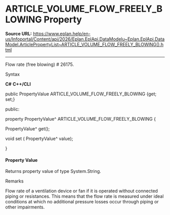 # ARTICLE_VOLUME_FLOW_FREELY_BLOWING Property

**Source URL:** https://www.eplan.help/en-us/Infoportal/Content/api/2026/Eplan.EplApi.DataModelu~Eplan.EplApi.DataModel.ArticlePropertyList~ARTICLE_VOLUME_FLOW_FREELY_BLOWING().html

---

Flow rate (free blowing) # 26175.

Syntax

**C#**
**C++/CLI**


public PropertyValue ARTICLE_VOLUME_FLOW_FREELY_BLOWING {get; set;}

public:

property PropertyValue^ ARTICLE_VOLUME_FLOW_FREELY_BLOWING {

   PropertyValue^ get();

   void set (    PropertyValue^ value);

}


#### Property Value

Returns property value of type System.String.

Remarks

Flow rate of a ventilation device or fan if it is operated without connected piping or resistances. This means that the flow rate is measured under ideal conditions at which no additional pressure losses occur through piping or other impairments.
